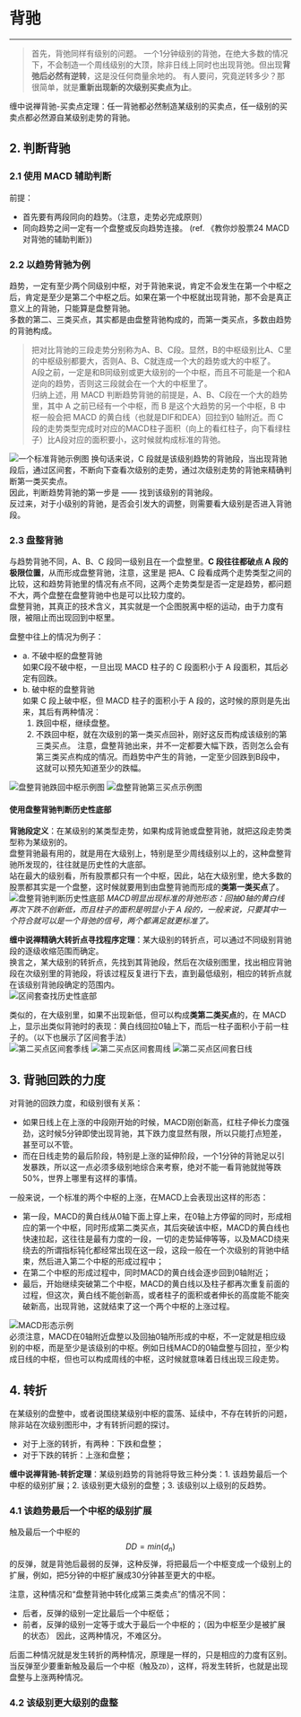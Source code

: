 # 背驰

---

> 首先，背弛同样有级别的问题。
> 一个1分钟级别的背弛，在绝大多数的情况下，不会制造一个周线级别的大顶，除非日线上同时也出现背弛。但出现**背弛后必然有逆转**，这是没任何商量余地的。
> 有人要问，究竟逆转多少？那很简单，就是**重新出现新的次级别买卖点为止**。 
>

缠中说禅背驰-买卖点定理：任一背驰都必然制造某级别的买卖点，任一级别的买卖点都必然源自某级别走势的背驰。

## 2. 判断背驰
### 2.1 使用 MACD 辅助判断
前提：
- 首先要有两段同向的趋势。（注意，走势必完成原则）
- 同向趋势之间一定有一个盘整或反向趋势连接。
(ref. 《教你炒股票24 MACD对背弛的辅助判断》)  

### 2.2 以趋势背驰为例
趋势，一定有至少两个同级别中枢，对于背驰来说，肯定不会发生在第一个中枢之后，肯定是至少是第二个中枢之后。如果在第一个中枢就出现背驰，那不会是真正意义上的背驰，只能算是盘整背驰。  
多数的第二、三类买点，其实都是由盘整背驰构成的，而第一类买点，多数由趋势的背驰构成。  
> 把对比背驰的三段走势分别称为A、B、C段。显然，B的中枢级别比A、C里的中枢级别都要大，否则A、B、C就连成一个大的趋势或大的中枢了。  
> A段之前，一定是和B同级别或更大级别的一个中枢，而且不可能是一个和A逆向的趋势，否则这三段就会在一个大的中枢里了。  
归纳上述，用 MACD 判断趋势背驰的前提是，A、B、C段在一个大的趋势里，其中 A 之前已经有一个中枢，而 B 是这个大趋势的另一个中枢，B 中枢一般会把 MACD 的黄白线（也就是DIF和DEA）回拉到0 轴附近。而 C 段的走势类型完成时对应的MACD柱子面积（向上的看红柱子，向下看绿柱子）比A段对应的面积要小，这时候就构成标准的背弛。

![一个标准背驰示例图](./images/背驰示例图.png)
换句话来说，C 段就是该级别趋势的背驰段，当出现背驰段后，通过区间套，不断向下查看次级别的走势，通过次级别走势的背驰来精确判断第一类买卖点。  
因此，判断趋势背驰的第一步是 —— 找到该级别的背驰段。  
反过来，对于小级别的背驰，是否会引发大的调整，则需要看大级别是否进入背驰段。  

### 2.3 盘整背驰
与趋势背驰不同，A、B、C 段同一级别且在一个盘整里。**C 段往往都破点 A 段的极限位置**，从而形成盘整背驰，注意，这里是 把A、C 段看成两个走势类型之间的比较，这和趋势背驰里的情况有点不同，这两个走势类型是否一定是趋势，都问题不大，两个盘整在盘整背驰中也是可以比较力度的。  
盘整背驰，其真正的技术含义，其实就是一个企图脱离中枢的运动，由于力度有限，被阻止而出现回到中枢里。  

盘整中往上的情况为例子：  
- a. 不破中枢的盘整背驰  
    如果C段不破中枢，一旦出现 MACD 柱子的 C 段面积小于 A 段面积，其后必定有回跌。
- b. 破中枢的盘整背驰  
    如果 C 段上破中枢，但 MACD 柱子的面积小于 A 段的，这时候的原则是先出来，其后有两种情况：  
    1. 跌回中枢，继续盘整。
    2. 不跌回中枢，就在次级别的第一类买点回补，刚好这反而构成该级别的第三类买点。
注意，盘整背驰出来，并不一定都要大幅下跌，否则怎么会有第三类买点构成的情况。而趋势中产生的背驰，一定至少回跌到B段中，这就可以预先知道至少的跌幅。  

![盘整背驰跌回中枢示例图](./images/盘整背驰跌回中枢示例图.png)
![盘整背驰第三买点示例图](./images/盘整背驰第三买点示例图.png)

#### 使用盘整背驰判断历史性底部  
**背驰段定义**：在某级别的某类型走势，如果构成背驰或盘整背驰，就把这段走势类型称为某级别的。  
盘整背驰最有用的，就是用在大级别上，特别是至少周线级别以上的，这种盘整背驰所发现的，往往就是历史性的大底部。  
站在最大的级别看，所有股票都只有一个中枢，因此，站在大级别里，绝大多数的股票都其实是一个盘整，这时候就要用到由盘整背驰而形成的**类第一类买点**了。  
![盘整背驰判断历史性底部](./images/盘整背驰判断历史性底部.png)
*MACD明显出现标准的背弛形态：回抽0轴的黄白线再次下跌不创新低，而且柱子的面积是明显小于 A 段的，一般来说，只要其中一个符合就可以是一个背弛的信号，两个都满足就更标准了。*    

**缠中说禅精确大转折点寻找程序定理**：某大级别的转折点，可以通过不同级别背驰段的逐级收缩范围而确定。  
换言之，某大级别的转折点，先找到其背驰段，然后在次级别图里，找出相应背驰段在次级别里的背驰段，将该过程反复进行下去，直到最低级别，相应的转折点就在该级别背驰段确定的范围内。  
![区间套查找历史性底部](./images/区间套查找历史性底部.png)

类似的，在大级别里，如果不出现新低，但可以构成**类第二类买点**的，在 MACD 上，显示出类似背驰时的表现：黄白线回拉0轴上下，而后一柱子面积小于前一柱子的。（以下也展示了区间套手法）  
![第二买点区间套季线](./images/历史性第二买点季线.png)
![第二买点区间套周线](./images/历史性第二买点周线.png)
![第二买点区间套日线](./images/历史性第二买点日线.png)

## 3. 背驰回跌的力度
对背驰的回跌力度，和级别很有关系：  
- 如果日线上在上涨的中段刚开始的时候，MACD刚创新高，红柱子伸长力度强劲，这时候5分钟即使出现背驰，其下跌力度显然有限，所以只能打点短差，甚至可以不管。
- 而在日线走势的最后阶段，特别是上涨的延伸阶段，一个1分钟的背驰足以引发暴跌，所以这一点必须多级别地综合来考察，绝对不能一看背驰就抛等跌50%，世界上哪里有这样的事情。

一般来说，一个标准的两个中枢的上涨，在MACD上会表现出这样的形态：
- 第一段，MACD的黄白线从0轴下面上穿上来，在0轴上方停留的同时，形成相应的第一个中枢，同时形成第二类买点，其后突破该中枢，MACD的黄白线也快速拉起，这往往是最有力度的一段，一切的走势延伸等等，以及MACD绕来绕去的所谓指标钝化都经常出现在这一段，这段一般在一个次级别的背驰中结束，然后进入第二个中枢的形成过程中；  
- 在第二个中枢的形成过程中，同时MACD的黄白线会逐步回到0轴附近；  
- 最后，开始继续突破第二个中枢，MACD的黄白线以及柱子都再次重复前面的过程，但这次，黄白线不能创新高，或者柱子的面积或者伸长的高度能不能突破新高，出现背驰，这就结束了这一个两个中枢的上涨过程。  

![MACD形态示例](./images/MACD与中枢.png)  
必须注意，MACD在0轴附近盘整以及回抽0轴所形成的中枢，不一定就是相应级别的中枢，而是至少是该级别的中枢。例如日线MACD的0轴盘整与回拉，至少构成日线的中枢，但也可以构成周线的中枢，这时候就意味着日线出现三段走势。  

## 4. 转折
在某级别的盘整中，或者说围绕某级别中枢的震荡、延续中，不存在转折的问题，除非站在次级别图形中，才有转折问题的探讨。
- 对于上涨的转折，有两种：下跌和盘整；
- 对于下跌的转折：上涨和盘整；

**缠中说禅背驰-转折定理**：某级别趋势的背驰将导致三种分类：1. 该趋势最后一个中枢的级别扩展；2. 该级别更大级别的盘整；3. 该级别以上级别的反趋势。  

### 4.1 该趋势最后一个中枢的级别扩展  
触及最后一个中枢的 $$DD=min(d_n)$$ 的反弹，就是背弛后最弱的反弹，这种反弹，将把最后一个中枢变成一个级别上的扩展，例如，把5分钟的中枢扩展成30分钟甚至更大的中枢。  

注意，这种情况和“盘整背驰中转化成第三类卖点”的情况不同：
- 后者，反弹的级别一定比最后一个中枢低；
- 前者，反弹的级别一定等于或大于最后一个中枢的；（因为中枢至少是被扩展的状态）
因此，这两种情况，不难区分。  

后面二种情况就是发生转折的两种情况，原理是一样的，只是相应的力度有区别。  
当反弹至少要重新触及最后一个中枢（触及`ZD`），这样，将发生转折，也就是出现盘整与上涨两种情况。  
### 4.2 该级别更大级别的盘整  

